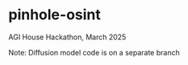 # pinhole-osint
AGI House Hackathon, March 2025

Note: Diffusion model code is on a separate branch
